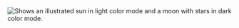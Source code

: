<picture>
  <source media="(prefers-color-scheme: dark)" srcset="https://user-images.githubusercontent.com/70811215/174657863-921dbf11-2969-4b28-b028-720c50bb199d.png">
  <img alt="Shows an illustrated sun in light color mode and a moon with stars in dark color mode." src="https://user-images.githubusercontent.com/70811215/174658053-221c145f-a2ea-403c-bf50-7f6c679bba2e.png">
</picture>
